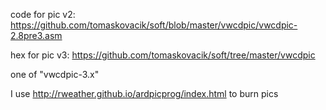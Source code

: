 code for pic v2: https://github.com/tomaskovacik/soft/blob/master/vwcdpic/vwcdpic-2.8pre3.asm

hex for pic v3: https://github.com/tomaskovacik/soft/tree/master/vwcdpic

one of "vwcdpic-3.x"

I use http://rweather.github.io/ardpicprog/index.html to burn pics
